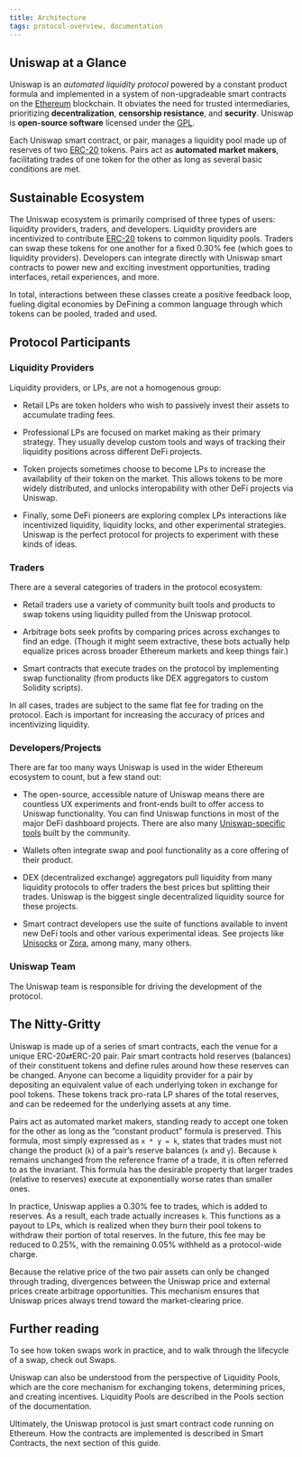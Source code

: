 ```yaml
---
title: Architecture
tags: protocol-overview, documentation
---
```


## Uniswap at a Glance

Uniswap is an _automated liquidity protocol_ powered by a <Link to="/docs/v2/core-concepts/math">constant product formula</Link> and implemented in a system of non-upgradeable smart contracts on the [Ethereum](https://ethereum.org/) blockchain. It obviates the need for trusted intermediaries, prioritizing **decentralization**, **censorship resistance**, and **security**. Uniswap is **open-source software** licensed under the [GPL](https://en.wikipedia.org/wiki/GNU_General_Public_License).

Each Uniswap smart contract, or pair, manages a liquidity pool made up of reserves of two [ERC-20](https://eips.ethereum.org/EIPS/eip-20) tokens. Pairs act as **automated market makers**, facilitating trades of one token for the other as long as several basic conditions are met.

## Sustainable Ecosystem

The Uniswap ecosystem is primarily comprised of three types of users: liquidity providers, traders, and developers. Liquidity providers are incentivized to contribute [ERC-20](https://eips.ethereum.org/EIPS/eip-20) tokens to common liquidity pools. Traders can swap these tokens for one another for a fixed <Link to="/docs/v2/core-concepts/fees">0.30% fee</Link> (which goes to liquidity providers). Developers can integrate directly with Uniswap smart contracts to power new and exciting investment opportunities, trading interfaces, retail experiences, and more.

In total, interactions between these classes create a positive feedback loop, fueling digital economies by DeFining a common language through which tokens can be pooled, traded and used.

## Protocol Participants

### Liquidity Providers

Liquidity providers, or LPs, are not a homogenous group:

- Retail LPs are token holders who wish to passively invest their assets to accumulate trading fees.

- Professional LPs are focused on market making as their primary strategy. They usually develop custom tools and ways of tracking their liquidity positions across different DeFi projects.

- Token projects sometimes choose to become LPs to increase the availability of their token on the market. This allows tokens to be more widely distributed, and unlocks interopability with other DeFi projects via Uniswap.

- Finally, some DeFi pioneers are exploring complex LPs interactions like incentivized liquidity, liquidity locks, and other experimental strategies. Uniswap is the perfect protocol for projects to experiment with these kinds of ideas.

### Traders

There are a several categories of traders in the protocol ecosystem:

- Retail traders use a variety of community built tools and products to swap tokens using liquidity pulled from the Uniswap protocol.

- Arbitrage bots seek profits by comparing prices across exchanges to find an edge. (Though it might seem extractive, these bots actually help equalize prices across broader Ethereum markets and keep things fair.)

- Smart contracts that execute trades on the protocol by implementing swap functionality (from products like DEX aggregators to custom Solidity scripts).

In all cases, trades are subject to the same flat fee for trading on the protocol. Each is important for increasing the accuracy of prices and incentivizing liquidity.

### Developers/Projects

There are far too many ways Uniswap is used in the wider Ethereum ecosystem to count, but a few stand out:

- The open-source, accessible nature of Uniswap means there are countless UX experiments and front-ends built to offer access to Uniswap functionality. You can find Uniswap functions in most of the major DeFi dashboard projects. There are also many [Uniswap-specific tools](https://github.com/Uniswap/universe) built by the community.

- Wallets often integrate swap and pool functionality as a core offering of their product.

- DEX (decentralized exchange) aggregators pull liquidity from many liquidity protocols to offer traders the best prices but splitting their trades. Uniswap is the biggest single decentralized liquidity source for these projects.

- Smart contract developers use the suite of functions available to invent new DeFi tools and other various experimental ideas. See projects like [Unisocks](https://unisocks.exchange/) or [Zora](https://ourzora.com/), among many, many others.

### Uniswap Team

The Uniswap team is responsible for driving the development of the protocol.

## The Nitty-Gritty

Uniswap is made up of a series of smart contracts, each the venue for a unique ERC-20⇄ERC-20 pair. Pair smart contracts hold reserves (balances) of their constituent tokens and define rules around how these reserves can be changed. Anyone can become a liquidity provider for a pair by depositing an equivalent value of each underlying token in exchange for pool tokens. These tokens track pro-rata LP shares of the total reserves, and can be redeemed for the underlying assets at any time.

Pairs act as automated market makers, standing ready to accept one token for the other as long as the “constant product” formula is preserved. This formula, most simply expressed as `x * y = k`, states that trades must not change the product (`k`) of a pair’s reserve balances (`x` and `y`). Because `k` remains unchanged from the reference frame of a trade, it is often referred to as the invariant. This formula has the desirable property that larger trades (relative to reserves) execute at exponentially worse rates than smaller ones.

In practice, Uniswap applies a 0.30% fee to trades, which is added to reserves. As a result, each trade actually increases `k`. This functions as a payout to LPs, which is realized when they burn their pool tokens to withdraw their portion of total reserves. In the future, this fee may be reduced to 0.25%, with the remaining 0.05% withheld as a protocol-wide charge.

Because the relative price of the two pair assets can only be changed through trading, divergences between the Uniswap price and external prices create arbitrage opportunities. This mechanism ensures that Uniswap prices always trend toward the market-clearing price.

## Further reading

To see how token swaps work in practice, and to walk through the lifecycle of a swap, check out <Link to="/docs/v2/swaps/overview">Swaps</Link>.

Uniswap can also be understood from the perspective of Liquidity Pools, which are the core mechanism for exchanging tokens, determining prices, and creating incentives. Liquidity Pools are described in the <Link to="/docs/v2/pools/overview">Pools</Link> section of the documentation.

Ultimately, the Uniswap protocol is just smart contract code running on Ethereum. How the contracts are implemented is described in <Link to="/docs/v2/protocol-overview/smart-contracts/">Smart Contracts</Link>, the next section of this guide.

